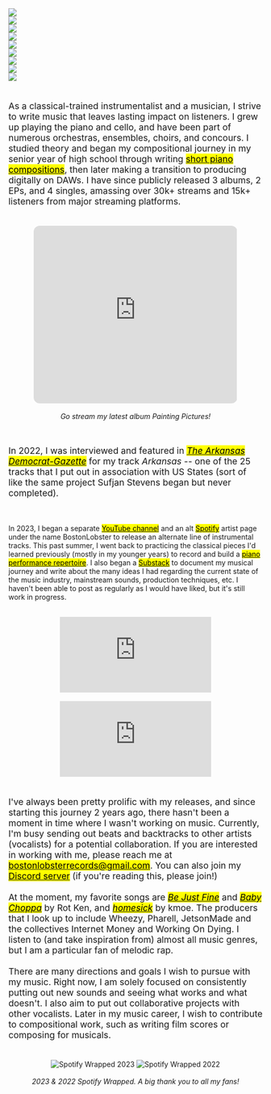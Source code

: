 ---
---

<div class="grid-container">
    <div class="grid-item">
        <a href="https://open.spotify.com/album/1aq72VYJ3XpBXOVNZ9ZshU?si=M3S3-qDuQNCAprM7IOiheg" target="_blank">
            <img src="/assets/music/painting_pictures.png" loading="lazy">
        </a>
    </div>
    <div class="grid-item">
        <a href="https://open.spotify.com/track/7jJGt80cu0ZBN37Kt2YBPw?si=763c240a6a634939" target="_blank">
            <img src="/assets/music/youandme.png" loading="lazy">
        </a>
    </div>
    <div class="grid-item">
        <a href="https://open.spotify.com/album/1Mp9fOFvgOWVYWs0NjTu6p?si=s9iC5mqNQBy4V4EERgqB6g" target="_blank">
            <img src="/assets/music/wurlitzer.png" loading="lazy">
        </a>
    </div>
    <div class="grid-item">
        <a href="https://open.spotify.com/track/097wCgtN3yB068H8oTORFi?si=88f419a3057548ae" target="_blank">
            <img src="/assets/music/nycinrain.png" loading="lazy">
        </a>
    </div>
    <div class="grid-item">
        <a href="https://open.spotify.com/track/0tXpYe4rvAVEpXRYAItCBh?si=4464decbf0f94757" target="_blank">
            <img src="/assets/music/fireworks.png" loading="lazy">
        </a>
    </div>
    <div class="grid-item">
         <a href="https://open.spotify.com/album/5Ou1rzPP20j4WjVmwh7tNV?si=33VxR-mbRcy9p4-qnR_wnQ" target="_blank">
            <img src="/assets/music/searching.png" loading="lazy">
        </a>
    </div>
    <div class="grid-item">
        <a href="https://open.spotify.com/album/1zFB9ZLvmQUbuzbcWMdgMv?si=QgkpcIvxRwanelF8iwYKLg" target="_blank">
            <img src="/assets/music/rustbelt.png" loading="lazy">
        </a>
    </div>
    <div class="grid-item">
         <a href="https://open.spotify.com/album/6A3CI0zm1ZvRLf7r9cbJ0o?si=bDNkElO-TbmyrzrBziwRFQ" target="_blank">
            <img src="/assets/music/graduation.png" loading="lazy">
        </a>
    </div>
    <div class="grid-item">
       <a href="https://open.spotify.com/album/6zFnlEXWLDrxIiTPzngVZO?si=G6CiM0vaS-qFAHaaeCFPYA" target="_blank">
            <img src="/assets/music/commonwealth.png" loading="lazy">
        </a>
    </div>
</div>


<p style="font-size: 1.1rem;">
<br/>As a classical-trained instrumentalist and a musician, I strive to write music that leaves lasting impact on listeners. I grew up playing the piano and cello, and have been part of numerous orchestras, ensembles, choirs, and concours. I studied theory and began my compositional journey in my senior year of high school through writing <a href="assets/composition_portfolio.pdf" target="_blank"><mark>short piano compositions</mark></a>, then later making a transition to producing digitally on DAWs. I have since publicly released 3 albums, 2 EPs, and 4 singles, amassing over 30k+ streams and 15k+ listeners from major streaming platforms.<br/><br/>


<center>
<iframe style="border-radius:12px" src="https://open.spotify.com/embed/album/1aq72VYJ3XpBXOVNZ9ZshU?utm_source=generator" width="80%" height="352" frameBorder="0" allowfullscreen="" allow="autoplay; clipboard-write; encrypted-media; fullscreen; picture-in-picture" loading="lazy"></iframe>
<br/><br/><i>Go stream my latest album Painting Pictures!</i>
</center>

<br/><p style="font-size: 1.1rem;">In 2022, I was interviewed and featured in <a href="https://www.arkansasonline.com/news/2022/jul/10/opinion-paper-trails-california-teen-writes/" target="blank"><i><mark>The Arkansas Democrat-Gazette</mark></i></a> for my track <i>Arkansas</i> -- one of the 25 tracks that I put out in association with US States (sort of like the same project Sufjan Stevens began but never completed).

<br/><br/>In 2023, I began a separate <a href="https://www.youtube.com/@realbostonlobster" target="_blank"><mark>YouTube channel</mark></a> and an alt <a href="https://open.spotify.com/artist/2BT3MJmD79VsdDMkiai5Qq?si=Qx_XtQzKT_KuS2GUlgNuJQ" target="_blank"><mark>Spotify</mark></a> artist page under the name BostonLobster to release an alternate line of instrumental tracks. This past summer, I went back to practicing the classical pieces I'd learned previously (mostly in my younger years) to record and build a <a href="https://www.youtube.com/playlist?list=PLO_OB-_k9EKdsaGAFtUeUUvUh5R1NBXY-" target="_blank"><mark>piano performance repertoire</mark></a>. I also began a <a href="https://bianlee.substack.com/" target="_blank"><mark>Substack</mark></a> to document my musical journey and write about the many ideas I had regarding the current state of the music industry, mainstream sounds, production techniques, etc. I haven't been able to post as regularly as I would have liked, but it's still work in progress.<br/><br/></p>

<center>
  <iframe class="youtube-video" src="https://www.youtube.com/embed/klX6rMRBZgA?si=uITJszuVD53qb8x_" title="YouTube video player" frameborder="0" allow="accelerometer; autoplay; clipboard-write; encrypted-media; gyroscope; picture-in-picture; web-share" allowfullscreen></iframe>
  <br/><br/>
  <iframe class="youtube-video" src="https://www.youtube.com/embed/rVmD91GerfQ?si=E5fuRVqiqA3BjC44" title="YouTube video player" frameborder="0" allow="accelerometer; autoplay; clipboard-write; encrypted-media; gyroscope; picture-in-picture; web-share" allowfullscreen></iframe>
</center>

<p style="font-size: 1.1rem;"><br/>I've always been pretty prolific with my releases, and since starting this journey 2 years ago, there hasn't been a moment in time where I wasn't working on music. Currently, I'm busy sending out beats and backtracks to other artists (vocalists) for a potential collaboration. If you are interested in working with me, please reach me at <a href="mailto:bostonlobsterrecords@gmail.com"><mark>bostonlobsterrecords@gmail.com</mark></a>. You can also join my <a href="https://discord.com/invite/hMUU5tzVWH" target="_blank"><mark>Discord server</mark></a> (if you're reading this, please join!)
<br/><br/>At the moment, my favorite songs are <a href="https://www.youtube.com/watch?v=AewLWpaXqLA&ab_channel=ROTKEN" target="_blank"><mark><i>Be Just Fine</i></mark></a> and <a href="https://www.youtube.com/watch?v=mrkM5B2M8pY&ab_channel=ROTKEN" target="_blank"><mark><i>Baby Choppa</i></mark></a> by Rot Ken, and <a href="https://www.youtube.com/watch?v=jYAlqHP6-xo&ab_channel=kmoe" target="_blank"><i><mark>homesick</mark></i></a> by kmoe. The producers that I look up to include Wheezy, Pharell, JetsonMade and the collectives Internet Money and Working On Dying. I listen to (and take inspiration from) almost all music genres, but I am a particular fan of melodic rap.
<br/><br/>There are many directions and goals I wish to pursue with my music. Right now, I am solely focused on consistently putting out new sounds and seeing what works and what doesn't. I also aim to put out collaborative projects with other vocalists. Later in my music career, I wish to contribute to compositional work, such as writing film scores or composing for musicals.
<br/><br/></p>



  <center>
    <img src="/assets/spot.png" alt="Spotify Wrapped 2023" class="content-image-spot">
    <img src="/assets/spot22.JPG" alt="Spotify Wrapped 2022" class="content-image-spot">
    <br/><br/><i>2023 & 2022 Spotify Wrapped. A big thank you to all my fans!</i>
  </center>
</p>


<!--
  <div class="content-container-album-spot">
    <img src="/assets/spot.png" alt="Spotify Wrapped 2023" class="content-image-spot">
    <img src="/assets/spot22.JPG" alt="Spotify Wrapped 2022" class="content-image-spot">
  </div>
  <i>2023 & 2022 Spotify Wrapped. A big thank you to all my fans!</i>

<iframe class="youtube-video" src="https://www.youtube.com/embed/klX6rMRBZgA?si=uITJszuVD53qb8x_" title="YouTube video player" frameborder="0" allow="accelerometer; autoplay; clipboard-write; encrypted-media; gyroscope; picture-in-picture; web-share" allowfullscreen></iframe>

### Piano Repertoire

- Arabesque No.1 by Claude Debussy [<a href="https://www.youtube.com/watch?v=klX6rMRBZgA&ab_channel=BostonLobster" target="_blank">Video</a>]
- Bourrée in F Major by Georg Philipp Telemann [<a href="https://www.youtube.com/watch?v=0rdIbREJi2g&ab_channel=BostonLobster" target="_blank">Video</a>]
- Waltz by Viktor Kosenko [<a href="https://www.youtube.com/watch?v=0IMaX3coL5g&ab_channel=BostonLobster" target="_blank">Video</a>]
- Consolation op.30, no.3 by Felix Mendelssohn [<a href="https://www.youtube.com/watch?v=j2MC4k0dUOM&ab_channel=BostonLobster" target="_blank">Video</a>]
- Solitary Traveler op. 43, no. 2 by Edvard Grieg [<a href="https://www.youtube.com/watch?v=dYkF7TN5nGE&ab_channel=BostonLobster" target="_blank">Video</a>]
- Sonatina in B flat Major op. 168, no. 4 by Anton Diabelli [<a href="https://www.youtube.com/watch?v=8EtvbvRzL9E&ab_channel=BostonLobster" target="_blank">Video</a>]
- Sonatina in C Major op.88, no. 1 by Friedrich Kuhlau [<a href="https://www.youtube.com/watch?v=qkKXUaOhxUI&ab_channel=BostonLobster" target="_blank">Video</a>]

### Original Compositions

- Bouquet [<a href="/assets/bouquet.pdf" target="_blank">Score</a>] [<a href="https://www.youtube.com/watch?v=aPqIYhZUp4M&ab_channel=BianLee" target="_blank">Audio</a>] [<a href="https://www.youtube.com/watch?v=kDC-_s00ph4" target="_blank">Video</a>]
- Philosopher [<a href="/assets/philosopher.pdf" target="_blank">Score</a>] [<a href="https://www.youtube.com/watch?v=naxu1ypYGdM&ab_channel=BianLee" target="_blank">Audio</a>]
- Theoretical Physicist [<a href="/assets/theoretical_physicist.pdf" target="_blank">Score</a>] <a href="https://www.youtube.com/watch?v=zcobX3fJXD4&ab_channel=BianLee" target="_blank">[Audio]</a>
- Winning Is Everything [<a href="/assets/winning_is_everything.pdf" target="_blank">Score</a>] [<a href="https://www.youtube.com/watch?v=7DI-XyZmPEo&ab_channel=BianLee" target="_blank">Audio</a>] [<a href="https://www.youtube.com/watch?v=72CBy5geItQ&ab_channel=BianLee" target="_blank">Video</a>]
- New York's Finest Christmas Fruitcake [<a href="/assets/new_yorks_finest_christmas_fruitcake.pdf" target="_blank">Score</a>] [<a href="https://www.youtube.com/watch?v=FUMZDTx2zDk&ab_channel=BianLee" target="_blank">Audio</a>]
- Winter In Ontario [<a href="/assets/winter_in_ontario.pdf" target="_blank">Score</a>] [<a href="https://www.youtube.com/watch?v=V3JkChJJdH8&ab_channel=BianLee" target="_blank">Audio</a>]
- Architect [<a href="/assets/architect.pdf" target="_blank">Score</a>] [<a href="https://www.youtube.com/watch?v=P3RHf7foOj4&ab_channel=BianLee" target="_blank">Audio</a>] [<a href="https://www.youtube.com/watch?v=48-mFN2U7z0&ab_channel=BianLee" target="_blank">Video</a>]
- Hemlock [<a href="/assets/hemlock.pdf" target="_blank">Score</a>] [<a href="https://www.youtube.com/watch?v=npQkSExThjM&ab_channel=BianLee" target="_blank">Audio</a>]
- Handkerchief Pilgrimage [<a href="/assets/handkerchief_pilgrimage.pdf" target="_blank">Score</a>] [<a href="https://www.youtube.com/watch?v=SYn19jmQt5Q&ab_channel=BianLee" target="_blank">Audio</a>]
- Lobster In November [<a href="/assets/lobster_in_november.pdf" target="_blank">Score</a>] [<a href="https://www.youtube.com/watch?v=QN3W2AmGs8w&ab_channel=BianLee" target="_blank">Audio</a>] [<a href="https://www.youtube.com/watch?v=zA_INFJ1EUg&ab_channel=BianLee" target="_blank">Video</a>]

### Music Videos

- Washington [<a href="https://www.youtube.com/watch?v=vJB1MX6Ioyk&ab_channel=BianLee" target="_blank">Video</a>]
- Florida [<a href="https://www.youtube.com/watch?v=8U6QMSYbaNQ&ab_channel=BianLee" target="_blank">Video</a>]
- Perfect Summer [<a href="https://www.youtube.com/watch?v=ReYQfJl1I0U&ab_channel=BostonLobster" target="_blank">Video</a>]

### Production Discography

Stream at <a href="https://open.spotify.com/artist/5QHoUe5kwjvOfjfHrbVTBY?si=KmTQAT-ASdKAGmSUmwFvSw" target="_blank">Spotify</a> • <a href="https://music.apple.com/us/artist/bian-lee/1612288413" target="_blank">Apple Music</a> • <a href="https://soundcloud.com/bianlee" target="_blank">SoundCloud</a>

  <div class="content-container-album">
     <div class="image-container">
    <img src="/assets/youandme.png" alt="you&me" class="content-image">
    </div>
    <div class="content-text-album">
        <p>
          <b>you&me</b> (Single, 2023)
  <br/> - you&me [1:30]
        </p>
    </div>
  </div>

  <div class="content-container-album">
     <div class="image-container">
    <img src="/assets/wurlitzer.png" alt="Wurlitzer" class="content-image">
    </div>
    <div class="content-text-album">
        <p>
          <b>Wurlitzer</b> (EP, 2023)
  <br/> - Pioneers [1:00]
  <br/> - Heisenberg [1:00]
  <br/> - Boston Common [1:24]
  <br/> - Physics and New Mexico [1:15]
  <br/> - Sentimental [1:01]
  <br/> - Rudolph Wurlitzer [1:12]
        </p>
    </div>
  </div>

  <div class="content-container-album">
     <div class="image-container">
    <img src="/assets/nycinrain.png" alt="nyc in rain" class="content-image">
    </div>
    <div class="content-text-album">
        <p>
          <b>nyc in rain</b> (Single, 2023)
  <br/> - nyc in rain [1:19]
        </p>
    </div>
  </div>

  <div class="content-container-album">
     <div class="image-container">
    <img src="/assets/fireworks.png" alt="Fireworks" class="content-image">
    </div>
    <div class="content-text-album">
        <p>
         <b>Fireworks</b> (Single, 2023)
  <br/> - Fireworks [1:06]
        </p>
    </div>
  </div>

  <div class="content-container-album">
     <div class="image-container">
    <img src="/assets/searching.png" alt="Searching For Brighter Sounds" class="content-image">
    </div>
    <div class="content-text-album">
        <p>
          <b>Searching For Brighter Sounds</b> (EP, 2023)
  <br/> - City of Trees [1:56]
  <br/> - Picnic Day [1:20]
  <br/> - Capitol Corridor [1:09]
  <br/> - DOCO [1:08]
  <br/> - Midtown [1:06]
        </p>
    </div>
  </div>

  <div class="content-container-album">
     <div class="image-container">
    <img src="/assets/rustbelt.png" alt="Rust Belt, Dixieland & The Coastline" class="content-image">
    </div>
    <div class="content-text-album">
        <p>
          <b>Rust Belt, Dixieland & The Coastline</b> (Album, 2022)
      <br/> - California [1:11]
      <br/> - Illinois [1:35]
      <br/> - Arkansas [1:58]
      <br/> - Minnesota [1:46]
      <br/> - Texas [2:17]
      <br/> - Colorado [1:57]
      <br/> - Missouri [1:30]
      <br/> - New Hampshire [1:25]
      <br/> - Oklahoma [1:28]
      <br/> - Oregon [1:58]
        </p>
    </div>
  </div>

  <div class="content-container-album">
     <div class="image-container">
    <img src="/assets/graduation.png" alt="Graduation" class="content-image">
    </div>
    <div class="content-text-album">
        <p>
          <b>Graduation</b> (Single, 2022)
      <br/> - Graduation [1:07]
        </p>
    </div>
  </div>

  <div class="content-container-album">
     <div class="image-container">
    <img src="/assets/commonwealth.png" alt="Commonwealth" class="content-image">
    </div>
    <div class="content-text-album">
        <p>
           <b>Commonwealth</b> (Album, 2022)
          <br/> - Washington [1:02]
          <br/> - Massachusetts [1:14]
          <br/> - Nevada [1:23]
          <br/> - New York [1:29]
          <br/> - Ohio [1:04]
          <br/> - Florida [1:30]
          <br/> - Nebraska [1:10]
          <br/> - Louisiana [1:50]
          <br/> - Utah [1:23]
          <br/> - Georgia [1:00]
          <br/> - Rhode Island [0:53]
          <br/> - Tennessee [1:06]
          <br/> - Vermont [1:08]
          <br/> - South Carolina [1:19]
          <br/> - Maryland [1:11]
        </p>
    </div>
  </div>
 -->
